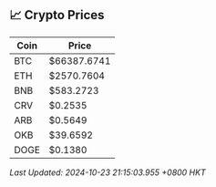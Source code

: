 ## 📈 Crypto Prices

| Coin | Price |
| ---- | ----- |
| BTC | $66387.6741 |
| ETH | $2570.7604 |
| BNB | $583.2723 |
| CRV | $0.2535 |
| ARB | $0.5649 |
| OKB | $39.6592 |
| DOGE | $0.1380 |

_Last Updated: 2024-10-23 21:15:03.955 +0800 HKT_
